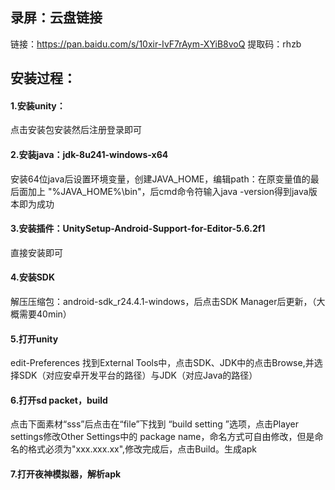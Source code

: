 ## 录屏：云盘链接
链接：https://pan.baidu.com/s/10xir-IvF7rAym-XYiB8voQ 提取码：rhzb
## 安装过程：
#### 1.安装unity：
点击安装包安装然后注册登录即可
#### 2.安装java：jdk-8u241-windows-x64
安装64位java后设置环境变量，创建JAVA_HOME，编辑path：在原变量值的最后面加上 "%JAVA_HOME%\bin"，后cmd命令符输入java -version得到java版本即为成功
#### 3.安装插件：UnitySetup-Android-Support-for-Editor-5.6.2f1
直接安装即可
#### 4.安装SDK
解压压缩包：android-sdk_r24.4.1-windows，后点击SDK Manager后更新，（大概需要40min）
#### 5.打开unity 
edit-Preferences 找到External Tools中，点击SDK、JDK中的点击Browse,并选择SDK（对应安卓开发平台的路径）与JDK（对应Java的路径）
#### 6.打开sd packet，build
点击下面素材“sss”后点击在“file”下找到 “build setting ”选项，点击Player settings修改Other Settings中的 package name，命名方式可自由修改，但是命名的格式必须为"xxx.xxx.xx",修改完成后，点击Build。生成apk
#### 7.打开夜神模拟器，解析apk


